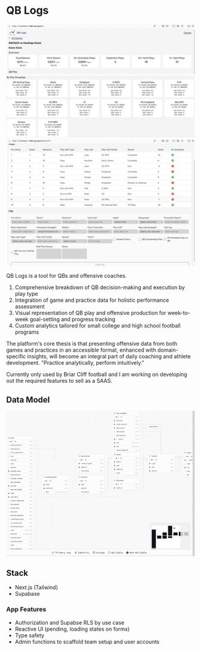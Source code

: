 # QB Logs
![QB Logs demo image](images/QBL1.png)
![QB Logs demo image](images/QBL-family-breakdown.png)
![QB Logs demo image](images/QBL-log.png)

QB Logs is a tool for QBs and offensive coaches.
1. Comprehensive breakdown of QB decision-making and execution by play type
2. Integration of game and practice data for holistic performance assessment
3. Visual representation of QB play and offensive production for week-to-week goal-setting and progress tracking
4. Custom analytics tailored for small college and high school football programs

The platform's core thesis is that presenting offensive data from both games and practices in an accessible format, enhanced with domain-specific insights, will become an integral part of daily coaching and athlete development. "Practice analytically, perform intuitively."

Currently only used by Briar Cliff football and I am working on developing out the required features to sell as a SAAS.

## Data Model
![QB Logs Data Model Image](/images/dataModel.png)

## Stack
- Next.js (Tailwind)
- Supabase

### App Features
- Authorization and Supabse RLS by use case
- Reactive UI (pending, loading states on forms)
- Type safety
- Admin functions to scaffold team setup and user accounts
